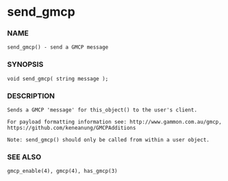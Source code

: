 # send_gmcp

### NAME

    send_gmcp() - send a GMCP message

### SYNOPSIS

    void send_gmcp( string message );

### DESCRIPTION

    Sends a GMCP 'message' for this_object() to the user's client. 

    For payload formatting information see: http://www.gammon.com.au/gmcp, 
    https://github.com/keneanung/GMCPAdditions

    Note: send_gmcp() should only be called from within a user object.
    
### SEE ALSO

    gmcp_enable(4), gmcp(4), has_gmcp(3)

